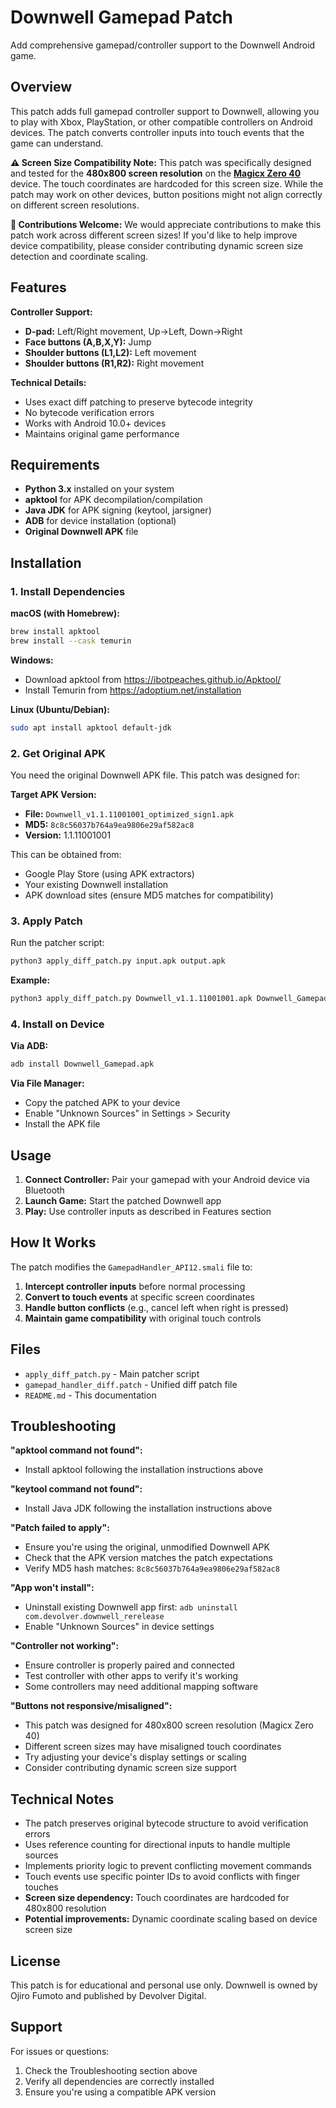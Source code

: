 # Downwell Gamepad Patch

Add comprehensive gamepad/controller support to the Downwell Android game.

## Overview

This patch adds full gamepad controller support to Downwell, allowing you to play with Xbox, PlayStation, or other compatible controllers on Android devices. The patch converts controller inputs into touch events that the game can understand.

**⚠️ Screen Size Compatibility Note:**
This patch was specifically designed and tested for the **480x800 screen resolution** on the **[Magicx Zero 40](https://shop.magicx.team/products/magicx-zero-40)** device. The touch coordinates are hardcoded for this screen size. While the patch may work on other devices, button positions might not align correctly on different screen resolutions.

**🤝 Contributions Welcome:**
We would appreciate contributions to make this patch work across different screen sizes! If you'd like to help improve device compatibility, please consider contributing dynamic screen size detection and coordinate scaling.

## Features

**Controller Support:**
- **D-pad:** Left/Right movement, Up→Left, Down→Right
- **Face buttons (A,B,X,Y):** Jump
- **Shoulder buttons (L1,L2):** Left movement  
- **Shoulder buttons (R1,R2):** Right movement

**Technical Details:**
- Uses exact diff patching to preserve bytecode integrity
- No bytecode verification errors
- Works with Android 10.0+ devices
- Maintains original game performance

## Requirements

- **Python 3.x** installed on your system
- **apktool** for APK decompilation/compilation
- **Java JDK** for APK signing (keytool, jarsigner)
- **ADB** for device installation (optional)
- **Original Downwell APK** file

## Installation

### 1. Install Dependencies

**macOS (with Homebrew):**
```bash
brew install apktool
brew install --cask temurin
```

**Windows:**
- Download apktool from https://ibotpeaches.github.io/Apktool/
- Install Temurin from https://adoptium.net/installation

**Linux (Ubuntu/Debian):**
```bash
sudo apt install apktool default-jdk
```

### 2. Get Original APK

You need the original Downwell APK file. This patch was designed for:

**Target APK Version:**
- **File:** `Downwell_v1.1.11001001_optimized_sign1.apk`
- **MD5:** `8c8c56037b764a9ea9806e29af582ac8`
- **Version:** 1.1.11001001

This can be obtained from:
- Google Play Store (using APK extractors)
- Your existing Downwell installation
- APK download sites (ensure MD5 matches for compatibility)

### 3. Apply Patch

Run the patcher script:
```bash
python3 apply_diff_patch.py input.apk output.apk
```

**Example:**
```bash
python3 apply_diff_patch.py Downwell_v1.1.11001001.apk Downwell_Gamepad.apk
```

### 4. Install on Device

**Via ADB:**
```bash
adb install Downwell_Gamepad.apk
```

**Via File Manager:**
- Copy the patched APK to your device
- Enable "Unknown Sources" in Settings > Security
- Install the APK file

## Usage

1. **Connect Controller:** Pair your gamepad with your Android device via Bluetooth
2. **Launch Game:** Start the patched Downwell app
3. **Play:** Use controller inputs as described in Features section

## How It Works

The patch modifies the `GamepadHandler_API12.smali` file to:

1. **Intercept controller inputs** before normal processing
2. **Convert to touch events** at specific screen coordinates
3. **Handle button conflicts** (e.g., cancel left when right is pressed)
4. **Maintain game compatibility** with original touch controls

## Files

- `apply_diff_patch.py` - Main patcher script
- `gamepad_handler_diff.patch` - Unified diff patch file
- `README.md` - This documentation

## Troubleshooting

**"apktool command not found":**
- Install apktool following the installation instructions above

**"keytool command not found":**
- Install Java JDK following the installation instructions above

**"Patch failed to apply":**
- Ensure you're using the original, unmodified Downwell APK
- Check that the APK version matches the patch expectations
- Verify MD5 hash matches: `8c8c56037b764a9ea9806e29af582ac8`

**"App won't install":**
- Uninstall existing Downwell app first: `adb uninstall com.devolver.downwell_rerelease`
- Enable "Unknown Sources" in device settings

**"Controller not working":**
- Ensure controller is properly paired and connected
- Test controller with other apps to verify it's working
- Some controllers may need additional mapping software

**"Buttons not responsive/misaligned":**
- This patch was designed for 480x800 screen resolution (Magicx Zero 40)
- Different screen sizes may have misaligned touch coordinates
- Try adjusting your device's display settings or scaling
- Consider contributing dynamic screen size support

## Technical Notes

- The patch preserves original bytecode structure to avoid verification errors
- Uses reference counting for directional inputs to handle multiple sources
- Implements priority logic to prevent conflicting movement commands
- Touch events use specific pointer IDs to avoid conflicts with finger touches
- **Screen size dependency:** Touch coordinates are hardcoded for 480x800 resolution
- **Potential improvements:** Dynamic coordinate scaling based on device screen size

## License

This patch is for educational and personal use only. Downwell is owned by Ojiro Fumoto and published by Devolver Digital.

## Support

For issues or questions:
1. Check the Troubleshooting section above
2. Verify all dependencies are correctly installed
3. Ensure you're using a compatible APK version